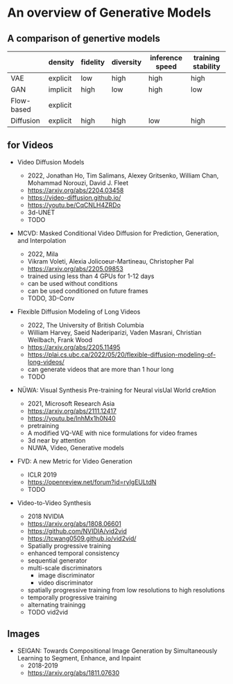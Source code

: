 # An overview of Generative Models

## A comparison of genertive models

|            | density  | fidelity | diversity | inference speed | training stability |
| ---------- | -------- | -------- | --------- | --------------- | ------------------ |
| VAE        | explicit | low      | high      | high            | high               |
| GAN        | implicit | high     | low       | high            | low                |
| Flow-based | explicit |          |           |                 |                    |
| Diffusion  | explicit | high     | high      | low             | high               |

## for Videos

- Video Diffusion Models
  - 2022, Jonathan Ho, Tim Salimans, Alexey Gritsenko, William Chan, Mohammad Norouzi, David J. Fleet
  - https://arxiv.org/abs/2204.03458
  - https://video-diffusion.github.io/
  - https://youtu.be/CqCNLH4ZRDo
  - 3d-UNET
  - TODO

- MCVD: Masked Conditional Video Diffusion for Prediction, Generation, and Interpolation
  - 2022, Mila
  - Vikram Voleti, Alexia Jolicoeur-Martineau, Christopher Pal
  - https://arxiv.org/abs/2205.09853
  - trained using less than 4 GPUs for 1-12 days
  - can be used without conditions
  - can be used conditioned on future frames
  - TODO, 3D-Conv

- Flexible Diffusion Modeling of Long Videos
  - 2022, The University of British Columbia
  - William Harvey, Saeid Naderiparizi, Vaden Masrani, Christian Weilbach, Frank Wood
  - https://arxiv.org/abs/2205.11495
  - https://plai.cs.ubc.ca/2022/05/20/flexible-diffusion-modeling-of-long-videos/
  - can generate videos that are more than 1 hour long
  - TODO

- NÜWA: Visual Synthesis Pre-training for Neural visUal World creAtion
  - 2021, Microsoft Research Asia
  - https://arxiv.org/abs/2111.12417
  - https://youtu.be/InhMx1h0N40
  - pretraining
  - A modified VQ-VAE with nice formulations for video frames
  - 3d near by attention
  - NUWA, Video, Generative models

- FVD: A new Metric for Video Generation
  - ICLR 2019
  - https://openreview.net/forum?id=rylgEULtdN
  - TODO

- Video-to-Video Synthesis
  - 2018 NVIDIA
  - https://arxiv.org/abs/1808.06601
  - https://github.com/NVIDIA/vid2vid
  - https://tcwang0509.github.io/vid2vid/
  - Spatially progressive training
  - enhanced temporal consistency
  - sequential generator
  - multi-scale discriminators
    - image discriminator
    - video discriminator
  - spatially progressive training from low resolutions to high resolutions
  - temporally progressive training
  - alternating trainingg
  - TODO vid2vid

## Images

- SEIGAN: Towards Compositional Image Generation by Simultaneously Learning to Segment, Enhance, and Inpaint
  - 2018-2019
  - https://arxiv.org/abs/1811.07630
